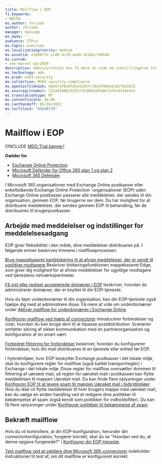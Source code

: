 ```yaml
---
title: Mailflow i EOP
f1.keywords:
- NOCSH
ms.author: chrisda
author: chrisda
manager: dansimp
ms.date: ''
audience: ITPro
ms.topic: overview
ms.localizationpriority: medium
ms.assetid: e109077e-cc85-4c19-ae40-d218ac7d0548
ms.custom:
- seo-marvel-apr2020
description: Administration kan få mere at vide om indstillingerne for konfiguration af mailflow og distribution i Exchange Online Protection (EOP).
ms.technology: mdo
ms.prod: m365-security
ms.collection: M365-security-compliance
ms.openlocfilehash: e0267af0297dce41657c76e97964e5c02fbe5815
ms.sourcegitcommit: 725a92b0b1555572b306b285a0e7a7614d34e5e5
ms.translationtype: MT
ms.contentlocale: da-DK
ms.lasthandoff: 05/24/2022
ms.locfileid: "65648739"
---
```

# <a name="mail-flow-in-eop"></a>Mailflow i EOP

[!INCLUDE [MDO Trial banner](../includes/mdo-trial-banner.md)]

**Gælder for**
- [Exchange Online Protection](exchange-online-protection-overview.md)
- [Microsoft Defender for Office 365 plan 1 og plan 2](defender-for-office-365.md)
- [Microsoft 365 Defender](../defender/microsoft-365-defender.md)

I Microsoft 365 organisationer med Exchange Online postkasser eller enkeltstående Exchange Online Protection -organisationer (EOP) uden Exchange Online postkasser passerer alle meddelelser, der sendes til din organisation, gennem EOP, før brugerne ser dem. Du har mulighed for at distribuere meddelelser, der sendes gennem EOP til behandling, før de distribueres til brugerpostkasser.

## <a name="working-with-messages-and-message-access-options"></a>Arbejde med meddelelser og indstillinger for meddelelsesadgang

EOP giver fleksibilitet i den måde, dine meddelelser distribueres på. I følgende emner beskrives trinnene i mailflowprocessen.

[Brug mappebaseret kantblokering til at afvise meddelelser, der er sendt til ugyldige modtagere](/exchange/mail-flow-best-practices/use-directory-based-edge-blocking) Beskriver blokeringsfunktionen mappebaseret Edge, som giver dig mulighed for at afvise meddelelser for ugyldige modtagere ved tjenestens netværksperimeter.

[Få vist eller rediger accepterede domæner i EOP](/exchange/mail-flow-best-practices/manage-accepted-domains/manage-accepted-domains) beskriver, hvordan du administrerer domæner, der er knyttet til din EOP-tjeneste.

Hvis du føjer underdomæner til din organisation, kan din EOP-tjeneste også hjælpe dig med at administrere disse. Få mere at vide om underdomæner under [Aktivér mailflow for underdomæner i Exchange Online](/exchange/mail-flow-best-practices/manage-accepted-domains/enable-mail-flow-for-subdomains).

[Konfigurer mailflow ved hjælp af connectorer](/exchange/mail-flow-best-practices/use-connectors-to-configure-mail-flow/use-connectors-to-configure-mail-flow) introducerer forbindelser og viser, hvordan du kan bruge dem til at tilpasse postdistribution. Scenarier omfatter sikring af sikker kommunikation med en partnerorganisation og konfiguration af en smart vært.

[Forbedret filtrering for forbindelser](/exchange/mail-flow-best-practices/use-connectors-to-configure-mail-flow/enhanced-filtering-for-connectors) beskriver, hvordan du konfigurerer forbindelser, hvis din mail distribueres til en tjeneste eller enhed før EOP.

I hybridmiljøer, hvor EOP beskytter Exchange postkasser i det lokale miljø, skal du konfigurere regler for mailflow (også kaldet transportregler) i Exchange i det lokale miljø. Disse regler for mailflow oversætter dommen til filtrering af uønsket mail, så reglen for uønsket mail i postkassen kan flytte meddelelsen til mappen Uønsket mail. Du kan finde flere oplysninger under [Konfigurer EOP til at levere spam til mappen Uønsket mail i hybridmiljøer](/exchange/standalone-eop/configure-eop-spam-protection-hybrid). Hvis du ikke vil flytte meddelelser til hver brugers mappe med uønsket mail, kan du vælge en anden handling ved at redigere dine politikker til bekæmpelse af spam (også kendt som politikker for indholdsfilter). Du kan få flere oplysninger under [Konfigurer politikker til bekæmpelse af spam](configure-your-spam-filter-policies.md).

## <a name="verify-mail-flow"></a>Bekræft mailflow

Hvis du vil kontrollere, at din EOP-konfiguration, herunder din connectorkonfiguration, fungerer korrekt, skal du se "Hvordan ved du, at denne opgave fungerede?" i [Konfigurer din EOP-tjeneste](/exchange/standalone-eop/set-up-your-eop-service).

[Test mailflow ved at validere dine Microsoft 365-connectorer](/exchange/mail-flow-best-practices/test-mail-flow) indeholder instruktioner til test af, om dit mailflow er konfigureret korrekt.
